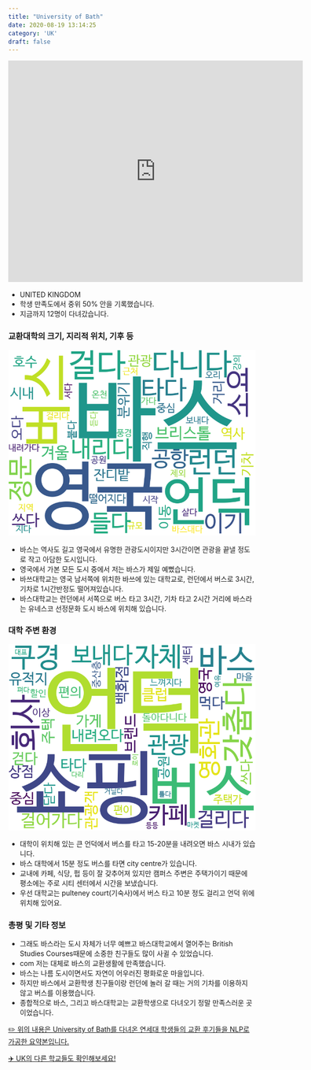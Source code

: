 ```yaml
---
title: "University of Bath"
date: 2020-08-19 13:14:25
category: 'UK'
draft: false
---
```


<iframe
width="600"
height="450"
frameborder="0" style="border:0"
src="https://www.google.com/maps/embed/v1/place?key=AIzaSyC9e1AME-pVmWC4hBpFdu5S4dKzyepa3HQ&q=University+of+Bath&center=51.3798503,-2.3314545&zoom=14" allowfullscreen>
</iframe>

* UNITED KINGDOM
* 학생 만족도에서 중위 50% 안을 기록했습니다.
* 지금까지 12명이 다녀갔습니다. 

### 교환대학의 크기, 지리적 위치, 기후 등

![gen_info-WordCloud](../univ_wordclouds_okt/gen_info/GB000036_gen_info_okt.png)

* 바스는 역사도 길고 영국에서 유명한 관광도시이지만 3시간이면 관광을 끝낼 정도로 작고 아담한 도시입니다.
* 영국에서 가본 모든 도시 중에서 저는 바스가 제일 예뻤습니다.
* 바쓰대학교는 영국 남서쪽에 위치한 바쓰에 있는 대학교로, 런던에서 버스로 3시간, 기차로 1시간반정도 떨어져있습니다.
* 바스대학교는 런던에서 서쪽으로 버스 타고 3시간, 기차 타고 2시간 거리에 바스라는 유네스코 선정문화 도시 바스에 위치해 있습니다.


### 대학 주변 환경

![env_info-WordCloud](../univ_wordclouds_okt/env_info/GB000036_env_info_okt.png)

* 대학이 위치해 있는 큰 언덕에서 버스를 타고 15-20분을 내려오면 바스 시내가 있습니다.
* 바스 대학에서 15분 정도 버스를 타면 city centre가 있습니다.
* 교내에 카페, 식당, 펍 등이 잘 갖추어져 있지만 캠퍼스 주변은 주택가이기 때문에 평소에는 주로 시티 센터에서 시간을 보냈습니다.
* 우선 대학교는 pulteney court(기숙사)에서 버스 타고 10분 정도 걸리고 언덕 위에 위치해 있어요.


### 총평 및 기타 정보 
* 그래도 바스라는 도시 자체가 너무 예쁘고 바스대학교에서 열어주는 British Studies Courses때문에 소중한 친구들도 많이 사귈 수 있었습니다.
* com 저는 대체로 바스의 교환생활에 만족했습니다.
* 바스는 나름 도시이면서도 자연이 어우러진 평화로운 마을입니다.
* 하지만 바스에서 교환학생 친구들이랑 런던에 놀러 갈 때는 거의 기차를 이용하지 않고 버스를 이용했습니다.
* 종합적으로 바스, 그리고 바스대학교는 교환학생으로 다녀오기 정말 만족스러운 곳이었습니다.


[✏️ 위의 내용은 University of Bath를 다녀온 연세대 학생들의 교환 후기들을 NLP로 가공한 요약본입니다.](http://oia.yonsei.ac.kr/partner/expReport.asp?ucode=GB000036&bgbn=A)

[✈️ UK의 다른 학교들도 확인해보세요!](https://yonsei-exchange.netlify.app/?category=UK)

